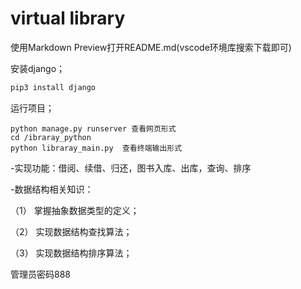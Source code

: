 # virtual library
  使用Markdown Preview打开README.md(vscode环境库搜索下载即可)

  安装django；
```python
pip3 install django
```
  运行项目；
```
python manage.py runserver 查看网页形式
cd /ibraray_python 
python libraray_main.py  查看终端输出形式

```
-实现功能：借阅、续借、归还，图书入库、出库，查询、排序

-数据结构相关知识：

（1） 掌握抽象数据类型的定义；

（2） 实现数据结构查找算法；

（3） 实现数据结构排序算法；


管理员密码888

